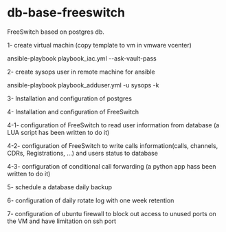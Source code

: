 # db-base-freeswitch
FreeSwitch based on postgres db.


1- create virtual machin (copy template to vm in vmware vcenter)

ansible-playbook playbook_iac.yml --ask-vault-pass 

2- create sysops user in remote machine for ansible

ansible-playbook playbook_adduser.yml -u sysops -k

3- Installation and configuration of postgres 

4- Installation and configuration of FreeSwitch

4-1- configuration of FreeSwitch to read user information from database (a LUA script has been written to do it)

4-2- configuration of FreeSwitch to write calls information(calls, channels, CDRs, Registrations, ...) and users status to database

4-3- configuration of conditional call forwarding (a python app hass been written to do it)

5- schedule a database daily backup

6- configuration of daily rotate log with one week retention

7- configuration of ubuntu firewall to block out access to unused ports on the VM and have limitation on ssh port
